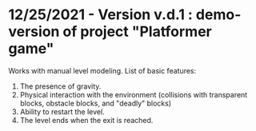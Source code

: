 # 12/25/2021 - Version v.d.1 : demo-version of project "Platformer game"

Works with manual level modeling.
List of basic features:

1) The presence of gravity.
2) Physical interaction with the environment (collisions with transparent blocks, obstacle blocks, and "deadly" blocks)
3) Ability to restart the level.
4) The level ends when the exit is reached.